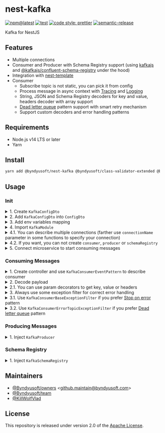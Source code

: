# nest-kafka

[![npm@latest](https://img.shields.io/npm/v/@byndyusoft/nest-kafka/latest.svg)](https://www.npmjs.com/package/@byndyusoft/nest-kafka)
[![test](https://github.com/Byndyusoft/nest-kafka/actions/workflows/test.yaml/badge.svg?branch=master)](https://github.com/Byndyusoft/nest-kafka/actions/workflows/test.yaml)
[![code style: prettier](https://img.shields.io/badge/code_style-prettier-ff69b4.svg)](https://github.com/prettier/prettier)
[![semantic-release](https://img.shields.io/badge/%20%20%F0%9F%93%A6%F0%9F%9A%80-semantic--release-e10079.svg)](https://github.com/semantic-release/semantic-release)

Kafka for NestJS

## Features

- Multiple connections
- Consumer and Producer with Schema Registry support (using [kafkajs](https://www.npmjs.com/package/kafkajs) and [@kafkajs/confluent-schema-registry](https://www.npmjs.com/package/@kafkajs/confluent-schema-registry) under the hood)
- Integration with [nest-template](https://github.com/Byndyusoft/nest-template)
- Consumer
  - Subscribe topic is not static, you can pick it from config
  - Process message in async context with [Tracing](https://www.npmjs.com/package/@byndyusoft/nest-opentracing) and [Logging](https://www.npmjs.com/package/@byndyusoft/nest-pino)
  - String, JSON and Schema Registry decoders for key and value, headers decoder with array support
  - [Dead letter queue](https://www.confluent.io/blog/error-handling-patterns-in-kafka/#pattern-2) pattern support with smart retry mechanism
  - Support custom decoders and error handling patterns

## Requirements

- Node.js v14 LTS or later
- Yarn

## Install

```bash
yarn add @byndyusoft/nest-kafka @byndyusoft/class-validator-extended @byndyusoft/nest-opentracing @byndyusoft/nest-pino @kafkajs/confluent-schema-registry @nestjs/common @nestjs/microservices class-transformer class-validator kafkajs rxjs
```

## Usage

### Init

<details>
<summary>1. Create <code>KafkaConfigDto</code></summary>

```typescript
import {
  KafkaClusterConfigDto,
  KafkaConsumerConfigDto,
  KafkaProducerConfigDto,
  KafkaSchemaRegistryArgsConfigDto,
} from "@byndyusoft/nest-kafka";
import { Type } from "class-transformer";
import { IsDefined, IsString, ValidateNested } from "class-validator";

export class KafkaConfigDto {
  @Type(() => KafkaClusterConfigDto)
  @IsDefined()
  @ValidateNested()
  public readonly cluster!: KafkaClusterConfigDto;

  @Type(() => KafkaConsumerConfigDto)
  @IsDefined()
  @ValidateNested()
  public readonly consumer!: KafkaConsumerConfigDto;

  @Type(() => KafkaProducerConfigDto)
  @IsDefined()
  @ValidateNested()
  public readonly producer!: KafkaProducerConfigDto;

  @Type(() => KafkaSchemaRegistryArgsConfigDto)
  @IsDefined()
  @ValidateNested()
  public readonly schemaRegistry!: KafkaSchemaRegistryArgsConfigDto;

  @IsString()
  public readonly topic!: string;

  @IsString()
  public readonly errorTopic!: string;
}
```

</details>

<details>
<summary>2. Add <code>KafkaConfigDto</code> into <code>ConfigDto</code></summary>

```typescript
import { Type } from "class-transformer";
import { IsDefined, ValidateNested } from "class-validator";

import { KafkaConfigDto } from "./kafkaConfigDto";

export class ConfigDto {
  /// ...

  @Type(() => KafkaConfigDto)
  @IsDefined()
  @ValidateNested()
  public readonly kafka!: KafkaConfigDto;

  /// ...
}
```

</details>

<details>
<summary>3. Add env variables mapping</summary>

```typescript
import { Module } from "@nestjs/common";

import { ConfigDto } from "./dtos";

@Module({})
export class ConfigModule {
  // ...

  private static __loadConfig(): ConfigDto {
    const plainConfig: ConfigDto = {
      // ...
      kafka: {
        cluster: {
          brokers: process.env.KAFKA_BROKERS as string,
          saslMechanism: process.env.KAFKA_SASL_MECHANISM,
          username: process.env.KAFKA_USERNAME,
          password: process.env.KAFKA_PASSWORD,
          ssl: process.env.KAFKA_SSL,
          ca: process.env.KAFKA_CA,
          connectionTimeout: process.env.KAFKA_CONNECTION_TIMEOUT, // default is 1 s.
        },
        consumer: {
          groupId: process.env.KAFKA_CONSUMER_GROUP_ID as string,
          allowAutoTopicCreation:
            process.env.KAFKA_CONSUMER_ALLOW_AUTO_TOPIC_CREATION ?? true,
          sessionTimeout: process.env.KAFKA_SESSION_TIMEOUT_MS ?? 30000,
          heartbeatInterval: process.env.KAFKA_HEARTBEAT_INTERVAL_MS ?? 3000,
        },
        producer: {
          allowAutoTopicCreation:
            process.env.KAFKA_PRODUCER_ALLOW_AUTO_TOPIC_CREATION ?? true,
        },
        schemaRegistry: {
          host: process.env.KAFKA_SCHEMA_REGISTRY_HOST as string,
          username: process.env.KAFKA_SCHEMA_REGISTRY_USERNAME,
          password: process.env.KAFKA_SCHEMA_REGISTRY_PASSWORD,
        },
        topic: process.env.KAFKA_TOPIC as string,
        errorTopic: process.env.KAFKA_ERROR_TOPIC as string,
      },
      // ...
    };

    // ...
  }
}
```

</details>

<details>
<summary>4. Import <code>KafkaModule</code></summary>

```typescript
import {
  KafkaClusterConfigDto,
  KafkaConsumerConfigDto,
  KafkaModule,
  KafkaProducerConfigDto,
  KafkaSchemaRegistryArgsConfigDto,
} from "@byndyusoft/nest-kafka";

import { ConfigDto } from "./config";

@Module({
  imports: [
    // Extra modules
    // ...
    KafkaModule.registerAsync({
      inject: [ConfigDto],
      useFactory: (config: ConfigDto) => ({
        connections: [
          {
            cluster: KafkaClusterConfigDto.toRawConfig(config.kafka.cluster),
            consumer: KafkaConsumerConfigDto.toRawConfig(config.kafka.consumer),
            producer: KafkaProducerConfigDto.toRawConfig(config.kafka.producer),
            schemaRegistry: {
              args: KafkaSchemaRegistryArgsConfigDto.toRawConfig(
                config.kafka.schemaRegistry,
              ),
            },
          },
        ],
        topicPickerArgs: [config],
      }),
    }),
    // ...
  ],
})
export class InfrastructureModule {
  // ...
}
```

</details>

<details>
<summary>4.1. You can describe multiple connections (farther use <code>connectionName</code> parameter in some functions to specify your connection)</summary>

```typescript
import {
  KafkaClusterConfigDto,
  KafkaConsumerConfigDto,
  KafkaModule,
  KafkaProducerConfigDto,
  KafkaSchemaRegistryArgsConfigDto,
} from "@byndyusoft/nest-kafka";

import { ConfigDto } from "./config";

@Module({
  imports: [
    // Extra modules
    // ...
    KafkaModule.registerAsync({
      inject: [ConfigDto],
      useFactory: (config: ConfigDto) => ({
        connections: [
          {
            name: "connection1",
            cluster: KafkaClusterConfigDto.toRawConfig(config.kafka1.cluster),
            consumer: KafkaConsumerConfigDto.toRawConfig(
              config.kafka1.consumer,
            ),
            producer: KafkaProducerConfigDto.toRawConfig(
              config.kafka1.producer,
            ),
            schemaRegistry: {
              args: KafkaSchemaRegistryArgsConfigDto.toRawConfig(
                config.kafka1.schemaRegistry,
              ),
            },
          },
          {
            name: "connection2",
            cluster: KafkaClusterConfigDto.toRawConfig(config.kafka2.cluster),
            consumer: KafkaConsumerConfigDto.toRawConfig(
              config.kafka2.consumer,
            ),
            producer: KafkaProducerConfigDto.toRawConfig(
              config.kafka2.producer,
            ),
            schemaRegistry: {
              args: KafkaSchemaRegistryArgsConfigDto.toRawConfig(
                config.kafka2.schemaRegistry,
              ),
            },
          },
        ],
        topicPickerArgs: [config],
      }),
    }),
    // ...
  ],
})
export class InfrastructureModule {
  // ...
}
```

</details>

<details>
<summary>4.2. If you want, you can not create <code>consumer</code>, <code>producer</code> or <code>schemaRegistry</code></summary>

```typescript
import {
  KafkaClusterConfigDto,
  KafkaConsumerConfigDto,
  KafkaModule,
  KafkaProducerConfigDto,
  KafkaSchemaRegistryArgsConfigDto,
} from "@byndyusoft/nest-kafka";

import { ConfigDto } from "./config";

@Module({
  imports: [
    // Extra modules
    // ...
    KafkaModule.registerAsync({
      inject: [ConfigDto],
      useFactory: (config: ConfigDto) => ({
        connections: [
          {
            cluster: KafkaClusterConfigDto.toRawConfig(config.kafka.cluster),
            consumer: KafkaConsumerConfigDto.toRawConfig(config.kafka.consumer),
          },
        ],
        topicPickerArgs: [config],
      }),
    }),
    // ...
  ],
})
export class InfrastructureModule {
  // ...
}
```

</details>

<details>
<summary>5. Connect microservice to start consuming messages</summary>

```typescript
import { KafkaConsumer } from "@byndyusoft/nest-kafka";
import { MicroserviceOptions } from "@nestjs/microservices";

async function bootstrap(): Promise<void> {
  // ...

  app.connectMicroservice<MicroserviceOptions>({
    strategy: app.get(KafkaConsumer),
  });

  await app.startAllMicroservices();

  // ...
}

// ...
```

</details>

### Consuming Messages

</details>

<details>
<summary>1. Create controller and use <code>KafkaConsumerEventPattern</code> to describe consumer</summary>

```typescript
import {
  IKafkaConsumerPayload,
  KafkaConsumerEventPattern,
} from "@byndyusoft/nest-kafka";
import { Controller } from "@nestjs/common";
import { Payload } from "@nestjs/microservices";

import { ConfigDto } from "~/src";

@Controller()
export class UsersConsumer {
  @KafkaConsumerEventPattern({
    topicPicker: (config: ConfigDto) => config.kafka.topic,
    fromBeginning: true,
  })
  public async onMessage(
    @Payload() payload: IKafkaConsumerPayload,
  ): Promise<void> {
    // ...
  }
}
```

</details>

</details>

<details>
<summary>2. Decode payload</summary>

```typescript
import {
  IKafkaConsumerPayload,
  KafkaConsumerEventPattern,
  KafkaConsumerPayloadDecoder,
} from "@byndyusoft/nest-kafka";
import { Controller, UseInterceptors } from "@nestjs/common";
import { Payload } from "@nestjs/microservices";

import { ConfigDto } from "~/src";
import { UserDto } from "ᐸDtosᐳ";

@Controller()
export class UsersConsumer {
  @KafkaConsumerEventPattern({
    topicPicker: (config: ConfigDto) => config.kafka.topic,
    fromBeginning: true,
  })
  @UseInterceptors(
    new KafkaConsumerPayloadDecoder({
      key: "string",
      value: "json",
      headers: "string",
    }),
  )
  public async onMessage(
    @Payload() payload: IKafkaConsumerPayload<string, UserDto>,
  ): Promise<void> {
    // ...
  }
}
```

</details>

<details>
<summary>2.1. You can use param decorators to get key, value or headers</summary>

```typescript
import {
  IKafkaConsumerPayloadHeaders,
  KafkaConsumerEventPattern,
  KafkaConsumerPayloadDecoder,
  KafkaHeaders,
  KafkaKey,
  KafkaValue,
} from "@byndyusoft/nest-kafka";
import { Controller, UseInterceptors } from "@nestjs/common";

import { ConfigDto } from "~/src";
import { UserDto } from "ᐸDtosᐳ";

@Controller()
export class UsersConsumer {
  @KafkaConsumerEventPattern({
    topicPicker: (config: ConfigDto) => config.kafka.topic,
    fromBeginning: true,
  })
  @UseInterceptors(
    new KafkaConsumerPayloadDecoder({
      key: "string",
      value: "json",
      headers: "string",
    }),
  )
  public async onMessage(
    @KafkaKey() key: string,
    @KafkaValue() value: UserDto,
    @KafkaHeaders() headers: IKafkaConsumerPayloadHeaders,
  ): Promise<void> {
    // ...
  }
}
```

</details>

<details>
<summary>3. Always use some exception filter for correct error handling</summary>

```typescript
import {
  KafkaConsumerBaseExceptionFilter,
  KafkaConsumerEventPattern,
} from "@byndyusoft/nest-kafka";
import { Controller, UseFilters } from "@nestjs/common";

import { ConfigDto } from "~/src";

@Controller()
export class UsersConsumer {
  @KafkaConsumerEventPattern({
    topicPicker: (config: ConfigDto) => config.kafka.topic,
    fromBeginning: true,
  })
  @UseFilters(/* ... */)
  public async onMessage(): Promise<void> {
    throw new Error("some error");
  }
}
```

</details>

<details>
<summary>3.1. Use <code>KafkaConsumerBaseExceptionFilter</code> if you prefer <a href="https://www.confluent.io/blog/error-handling-patterns-in-kafka/#pattern-1">Stop on error</a> pattern</summary>

```typescript
import {
  KafkaConsumerBaseExceptionFilter,
  KafkaConsumerEventPattern,
} from "@byndyusoft/nest-kafka";
import { Controller, UseFilters } from "@nestjs/common";

import { ConfigDto } from "~/src";

@Controller()
export class UsersConsumer {
  @KafkaConsumerEventPattern({
    topicPicker: (config: ConfigDto) => config.kafka.topic,
    fromBeginning: true,
  })
  @UseFilters(new KafkaConsumerBaseExceptionFilter())
  public async onMessage(): Promise<void> {
    throw new Error("some error");
  }
}
```

</details>

<details>
<summary>3.2. Use <code>KafkaConsumerErrorTopicExceptionFilter</code> if you prefer <a href="https://www.confluent.io/blog/error-handling-patterns-in-kafka/#pattern-2">Dead letter queue</a> pattern</summary>

```typescript
import {
  KafkaConsumerErrorTopicExceptionFilter,
  KafkaConsumerEventPattern,
} from "@byndyusoft/nest-kafka";
import { Controller, UseFilters } from "@nestjs/common";

import { ConfigDto } from "~/src";

@Controller()
export class UsersConsumer {
  @KafkaConsumerEventPattern({
    topicPicker: (config: ConfigDto) => config.kafka.topic,
    fromBeginning: true,
  })
  @UseFilters(
    new KafkaConsumerErrorTopicExceptionFilter({
      topicPicker: (config: ConfigDto) => config.kafka.errorTopic,
    }),
  )
  public async onMessage(): Promise<void> {
    throw new Error("some error");
  }
}
```

</details>

### Producing Messages

</details>

<details>
<summary>1. Inject <code>KafkaProducer</code></summary>

```typescript
import { InjectKafkaProducer, KafkaProducer } from "@byndyusoft/nest-kafka";
import { Injectable } from "@nestjs/common";

@Injectable()
export class UsersService {
  public constructor(
    @InjectKafkaProducer()
    private readonly __kafkaProducer: KafkaProducer,
  ) {}
}
```

</details>

### Schema Registry

</details>

<details>
<summary>1. Inject <code>KafkaSchemaRegistry</code></summary>

```typescript
import {
  InjectKafkaSchemaRegistry,
  KafkaSchemaRegistry,
} from "@byndyusoft/nest-kafka";
import { Injectable } from "@nestjs/common";

@Injectable()
export class UsersService {
  public constructor(
    @InjectKafkaSchemaRegistry()
    private readonly __kafkaSchemaRegistry: KafkaSchemaRegistry,
  ) {}
}
```

</details>

## Maintainers

- [@Byndyusoft/owners](https://github.com/orgs/Byndyusoft/teams/owners) <<github.maintain@byndyusoft.com>>
- [@Byndyusoft/team](https://github.com/orgs/Byndyusoft/teams/team)
- [@KillWolfVlad](https://github.com/KillWolfVlad)

## License

This repository is released under version 2.0 of the
[Apache License](https://www.apache.org/licenses/LICENSE-2.0).
